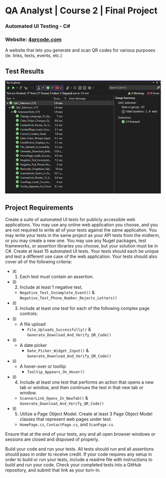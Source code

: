 # **QA Analyst | Course 2** | Final Project

### Automated UI Testing - C#

### Website: [4qrcode.com](https://4qrcode.com/)

A website that lets you generate and scan QR codes for various purposes (ie. links, texts, events, etc.)

## Test Results
![Test Results](https://github.com/kevinle108/QA2_Selenium/blob/master/tests_passed.png)

## Project Requirements

Create a suite of automated UI tests for publicly accessible web applications. You may use any online web application you choose, and you are not required to write all of your tests against the same application. You may write your tests in the same project as your API tests from the midterm, or you may create a new one. You may use any Nuget packages, test frameworks, or assertion libraries you choose, but your solution must be in C#. Create at least 15 automated UI tests. Your tests should each be unique and test a different use case of the web application. Your tests should also cover all of the following criteria:

- [x] 1. Each test must contain an assertion.

- [x] 2. Include at least 1 negative test.
    - `Negative_Test_Incomplete_Event()` & `Negative_Test_Phone_Number_Rejects_Letters()`

- [x] 3. Include at least one test for each of the following complex page controls: 

- [x] - A file upload
    - `File_Uploads_Successfully()` & `Generate_Download_And_Verify_QR_Code()`

- [x] - A date picker
    - `Date_Picker_Widget_Input()` & `Generate_Download_And_Verify_QR_Code()`

- [x] - A hover-over or tooltip
    - `Tooltip_Appears_On_Hover()`

- [x] 4. Include at least one test that performs an action that opens a new tab or window, and then continues the test in that new tab or window.
    - `ScannerLink_Opens_In_NewTab()` & `Generate_Download_And_Verify_QR_Code()`
- [x] 5. Utilize a Page Object Model. Create at least 3 Page Object Model classes that represent web pages under test.
    - `HomePage.cs`, `ContactPage.cs`, and `ScanPage.cs`

Ensure that at the end of your tests, any and all open browser windows or sessions are closed and disposed of properly.

Build your code and run your tests. All tests should run and all assertions should pass in order to receive credit. If your code requires any setup in order to build or run your tests, include a readme file with instructions to build and run your code. Check your completed tests into a GitHub repository, and submit that link as your turn-in.
